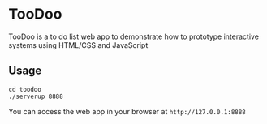 # TooDoo
TooDoo is a to do list web app to demonstrate how to prototype interactive systems using HTML/CSS and JavaScript

## Usage
```
cd toodoo
./serverup 8888
```

You can access the web app in your browser at ```http://127.0.0.1:8888```
